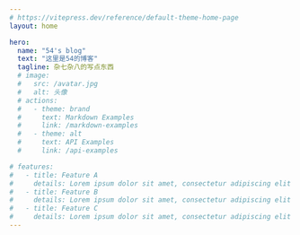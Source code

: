```yaml
---
# https://vitepress.dev/reference/default-theme-home-page
layout: home

hero:
  name: "54's blog"
  text: "这里是54的博客"
  tagline: 杂七杂八的写点东西
  # image:
  #   src: /avatar.jpg
  #   alt: 头像
  # actions:
  #   - theme: brand
  #     text: Markdown Examples
  #     link: /markdown-examples
  #   - theme: alt
  #     text: API Examples
  #     link: /api-examples

# features:
#   - title: Feature A
#     details: Lorem ipsum dolor sit amet, consectetur adipiscing elit
#   - title: Feature B
#     details: Lorem ipsum dolor sit amet, consectetur adipiscing elit
#   - title: Feature C
#     details: Lorem ipsum dolor sit amet, consectetur adipiscing elit
---
```


